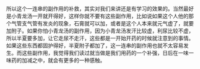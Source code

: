 所以这个一连串的副作用的补救，其实对我们来讲还是有学习的效果的。当然最好是小青龙汤一开就开得好，这样你就不要有这些副作用，比如说如果这个人他的那个气管支气管有发炎的现象，石膏就可以加，或者是这个人本来就元气虚了，就要加附子。如果你怕小青龙汤的副作用，因为小青龙汤发汗比较虚，利尿比较不虚，所以半夏要多加，让它走尿不走汗，这些都是一开始开药的时候就注意到的事情。如果这些东西都固护得好，半夏附子都加了，这一连串的副作用也就不太容易发生。而这些副作用，我觉得我们读过就当做是我们用药的一个补强，日后在一味一味药的加减之中，就会有更多的一种感触。

